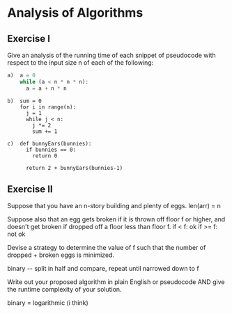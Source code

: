 # Analysis of Algorithms

## Exercise I

Give an analysis of the running time of each snippet of
pseudocode with respect to the input size n of each of the following:

```python
a)  a = 0
    while (a < n * n * n):
      a = a + n * n
```


```
b)  sum = 0
    for i in range(n):
      j = 1
      while j < n:
        j *= 2
        sum += 1
```

```
c)  def bunnyEars(bunnies):
      if bunnies == 0:
        return 0

      return 2 + bunnyEars(bunnies-1)
```

## Exercise II

Suppose that you have an n-story building and plenty of eggs. 
len(arr) = n

Suppose also that an egg gets broken if it is thrown off floor f or higher, and doesn't get broken if dropped off a floor less than floor f. 
if < f: ok
if >= f: not ok

Devise a strategy to determine the value of f such that the number of dropped + broken eggs is minimized.

binary -- split in half and compare, repeat until narrowed down to f

Write out your proposed algorithm in plain English or pseudocode AND give the runtime complexity of your solution.

binary = logarithmic (i think)